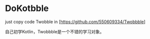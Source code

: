 # DoKotbble
just copy code Twobble in  [https://github.com/550609334/Twobbble]

自己初学Kotlin，Twobbble是一个不错的学习对象。
